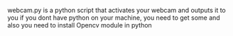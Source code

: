 webcam.py is a python script that activates your webcam and outputs it to you
if you dont have python on your machine, you need to get some and also you need to install Opencv module in python
